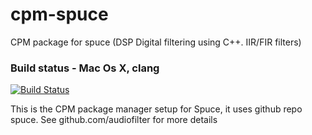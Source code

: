 # cpm-spuce
CPM package for spuce (DSP Digital filtering using C++. IIR/FIR  filters)

### Build status - Mac Os X, clang
[![Build Status](https://travis-ci.org/audiofilter/spuce.png)](https://travis-ci.org/audiofilter/spuce)

This is the CPM package manager setup for Spuce, it uses github repo spuce.
See github.com/audiofilter for more details

